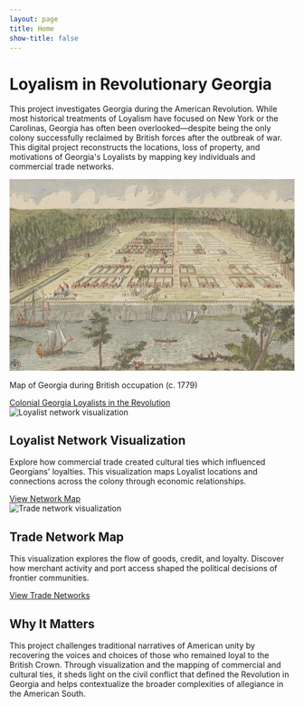 ```yaml
---
layout: page
title: Home
show-title: false
---
```


<div class="w-full flex flex-col items-center justify-start px-4 py-10 bg-gray-50">
  <div class="max-w-5xl text-center mb-12">
    <h1 class="text-4xl md:text-5xl font-bold text-gray-900 mb-6">Loyalism in Revolutionary Georgia</h1>
    <p class="text-lg text-gray-700 leading-relaxed">
      This project investigates Georgia during the American Revolution.
      While most historical treatments of Loyalism have focused on New York or the Carolinas, Georgia has often been overlooked—despite being the
      only colony successfully reclaimed by British forces after the outbreak of war. This digital project reconstructs the locations, loss of property, and
      motivations of Georgia's Loyalists by mapping key individuals and commercial trade networks.
    </p>
  </div>

  <!-- Image block -->
  <div class="w-full max-w-4xl mb-12">
    <img src="assets/img/Savannah.jpg" alt="Map of Georgia, 1779" class="rounded-xl shadow-lg mx-auto">
    <p class="text-center text-sm text-gray-500 mt-2">Map of Georgia during British occupation (c. 1779)</p>
  </div>

<!-- History Links Section -->
<div class="flex flex-col sm:flex-row gap-4 max-w-5xl w-full justify-center mb-8">
  <a href="/GeorgiaLoyalist/history/colonial-georgia" class="bg-black text-white px-6 py-3 rounded-xl text-center hover:bg-gray-800 transition w-full sm:w-auto">
    Colonial Georgia
  </a>
  <a href="/GeorgiaLoyalist/history/loyalists" class="bg-black text-white px-6 py-3 rounded-xl text-center hover:bg-gray-800 transition w-full sm:w-auto">
    Loyalists in the Revolution
  </a>
</div>

<!-- Section with visualizations -->
<div class="grid grid-cols-1 md:grid-cols-2 gap-8 max-w-5xl w-full mb-16">
  <div class="bg-white shadow rounded-2xl p-6 flex flex-col items-center text-center">
    <img src="/assets/img/loyalist-network.jpg" alt="Loyalist network visualization" class="rounded-xl mb-4">
    <h2 class="text-xl font-semibold text-gray-800 mb-2">Loyalist Network Visualization</h2>
    <p class="text-gray-600 mb-4">
      Explore how commercial trade created cultural ties which influenced Georgians' loyalties. This visualization maps Loyalist locations and connections across the colony through economic relationships.
    </p>
    <a href="/GeorgiaLoyalist/Gloyalists" class="bg-blue-600 text-white px-5 py-2 rounded-xl hover:bg-blue-700 transition">View Network Map</a>
  </div>

  <div class="bg-white shadow rounded-2xl p-6 flex flex-col items-center text-center">
    <img src="/assets/img/trade-network.jpg" alt="Trade network visualization" class="rounded-xl mb-4">
    <h2 class="text-xl font-semibold text-gray-800 mb-2">Trade Network Map</h2>
    <p class="text-gray-600 mb-4">
      This visualization explores the flow of goods, credit, and loyalty. Discover how merchant activity and port access shaped the political decisions of frontier communities.
    </p>
    <a href="/GeorgiaLoyalist/trade" class="bg-blue-600 text-white px-5 py-2 rounded-xl hover:bg-blue-700 transition">View Trade Networks</a>
  </div>

  <!-- Concluding paragraph -->
  <div class="max-w-4xl text-center">
    <h2 class="text-2xl font-bold text-gray-900 mb-4">Why It Matters</h2>
    <p class="text-lg text-gray-700 leading-relaxed">
      This project challenges traditional narratives of American unity by recovering the voices and choices of those who remained loyal to the British Crown. 
      Through visualization and the mapping of commercial and cultural ties, it sheds light on the civil conflict that defined the Revolution in Georgia and helps contextualize 
      the broader complexities of allegiance in the American South.
    </p>
  </div>
</div>

